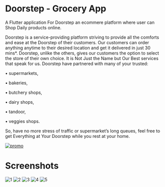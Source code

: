 # Doorstep - Grocery App

A Flutter application For Doorstep an ecommere platform where user can Shop Daily products online.

Doorstep is a service-providing platform striving to provide all the comforts and ease at the Doorstep of their customers.  Our customers can order anything anytime to their desired location and get it delivered in just 30 mins*. Doorstep, unlike the others, gives our customers the option to select the store of their own choice. 
It is Not Just the Name but Our Best services that speak for us. Doorstep have partnered with many of your trusted:

•	supermarkets, 

•	bakeries, 

•	butchery shops, 

•	dairy shops, 

•	tandoor,

•	veggies shops.

 So, have no more stress of traffic or supermarket’s long queues, feel free to get Everything at Your Doorstep while you rest at your home.
 
 [![promo](https://yt-embed.herokuapp.com/embed?v=ko4qZUqjNfw)](https://www.youtube.com/watch?v=ko4qZUqjNfw "Doorstep Promo")



# Screenshots

 
![1](https://user-images.githubusercontent.com/12958443/172043822-120dde1a-9f50-4875-a188-bbf0396c1825.jpg)
![2](https://user-images.githubusercontent.com/12958443/172043795-0f1463e5-1e49-4de1-8511-1f46e70eb6d2.jpg)
![3](https://user-images.githubusercontent.com/12958443/172043803-ad336020-c1af-4759-888c-c0cc8fafae96.jpg)
![4](https://user-images.githubusercontent.com/12958443/172043806-9231b544-8512-4330-8b4d-1aa0575769e8.jpg)
![5](https://user-images.githubusercontent.com/12958443/172043808-08937398-c7f5-4b72-bd01-12753792eb13.jpg)


